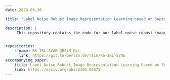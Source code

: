 ```yaml
---
date: 2023-06-20

title: "Label Noise Robust Image Representation Learning based on Supervised Variational Autoencoders in Remote Sensing"

description: |
     This repository contains the code for our label noise robust image representation learning (IRL) method. Our method aims to prevent the interference of noisy labels on IRL independently from the learning task being considered in remote sensing. To this end, the proposed method combines a supervised variational autoencoder (SVAE) with any kind of DNN by defining variational generative process based on image features. This allows us to define the importance of each training sample for IRL based on the loss values acquired from the SVAE and the task head of the considered DNN. Then, the proposed method imposes lower importance to images with noisy labels, while giving higher importance to those with correct labels during IRL.


repositories:
    - name: RS-IRL-SVAE @RSiM-Git
      link: https://git.tu-berlin.de/rsim/RS-IRL-SVAE
accompanying_paper:
    title: Label Noise Robust Image Representation Learning based on Supervised Variational Autoencoders in Remote Sensing
    link: https://arxiv.org/abs/2306.08575
---
```

